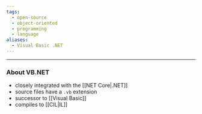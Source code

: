 ```yaml
---
tags:
  - open-source
  - object-oriented
  - programming
  - language
aliases:
  - Visual Basic .NET
---
```

---

### About VB.NET

- closely integrated with the [[NET Core|.NET]]
- source files have a `.vb` extension
- successor to [[Visual Basic]]
- compiles to [[CIL|IL]]